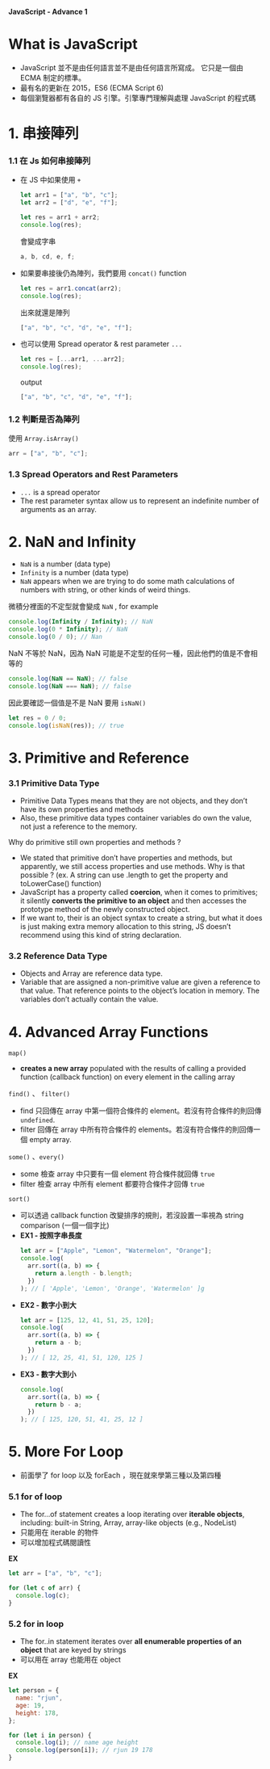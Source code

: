 **JavaScript - Advance 1**

# What is JavaScript

- JavaScript 並不是由任何語言並不是由任何語言所寫成。
  它只是一個由 ECMA 制定的標準。
- 最有名的更新在 2015，ES6 (ECMA Script 6)
- 每個瀏覽器都有各自的 JS 引擎。引擎專門理解與處理 JavaScript 的程式碼

# 1. 串接陣列

### 1.1 在 Js 如何串接陣列

- 在 JS 中如果使用 `+`

  ```jsx
  let arr1 = ["a", "b", "c"];
  let arr2 = ["d", "e", "f"];

  let res = arr1 + arr2;
  console.log(res);
  ```

  會變成字串

  ```jsx
  a, b, cd, e, f;
  ```

- 如果要串接後仍為陣列，我們要用 `concat()` function
  ```jsx
  let res = arr1.concat(arr2);
  console.log(res);
  ```
  出來就還是陣列
  ```jsx
  ["a", "b", "c", "d", "e", "f"];
  ```
- 也可以使用 Spread operator & rest parameter `...`
  ```jsx
  let res = [...arr1, ...arr2];
  console.log(res);
  ```
  output
  ```jsx
  ["a", "b", "c", "d", "e", "f"];
  ```

### 1.2 判斷是否為陣列

使用 `Array.isArray()`

```jsx
arr = ["a", "b", "c"];
```

### 1.3 Spread Operators and Rest Parameters

- `...` is a spread operator
- The rest parameter syntax allow us to represent an indefinite number of arguments as an array.

# 2. NaN and Infinity

- `NaN` is a number (data type)
- `Infinity` is a number (data type)
- `NaN` appears when we are trying to do some math calculations of numbers with string, or other kinds of weird things.

微積分裡面的不定型就會變成 `NaN` , for example

```jsx
console.log(Infinity / Infinity); // NaN
console.log(0 * Infinity); // NaN
console.log(0 / 0); // Nan
```

NaN 不等於 NaN，因為 NaN 可能是不定型的任何一種，因此他們的值是不會相等的

```jsx
console.log(NaN == NaN); // false
console.log(NaN === NaN); // false
```

因此要確認一個值是不是 NaN 要用 `isNaN()`

```jsx
let res = 0 / 0;
console.log(isNaN(res)); // true
```

# 3. Primitive and Reference

### 3.1 Primitive Data Type

- Primitive Data Types means that they are not objects, and they don’t have its own properties and methods
- Also, these primitive data types container variables do own the value, not just a reference to the memory.

Why do primitive still own properties and methods ?

- We stated that primitive don’t have properties and methods, but apparently, we still access properties and use methods. Why is that possible ? (ex. A string can use .length to get the property and toLowerCase() function)
- JavaScript has a property called **coercion**, when it comes to primitives; it silently **converts the primitive to an object** and then accesses the prototype method of the newly constructed object.
- If we want to, their is an object syntax to create a string, but what it does is just making extra memory allocation to this string, JS doesn’t recommend using this kind of string declaration.

### 3.2 Reference Data Type

- Objects and Array are reference data type.
- Variable that are assigned a non-primitive value are given a reference to that value. That reference points to the object’s location in memory. The variables don’t actually contain the value.

# 4. Advanced Array Functions

`map()`

- **creates a new array** populated with the results of calling a provided function (callback function) on every element in the calling array

`find()` 、 `filter()`

- find 只回傳在 array 中第一個符合條件的 element。若沒有符合條件的則回傳 `undefined`.
- filter 回傳在 array 中所有符合條件的 elements。若沒有符合條件的則回傳一個 empty array.

`some()` 、`every()`

- some 檢查 array 中只要有一個 element 符合條件就回傳 `true`
- filter 檢查 array 中所有 element 都要符合條件才回傳 `true`

`sort()`

- 可以透過 callback function 改變排序的規則，若沒設置一率視為 string comparison (一個一個字比)
- **EX1 - 按照字串長度**
  ```jsx
  let arr = ["Apple", "Lemon", "Watermelon", "Orange"];
  console.log(
    arr.sort((a, b) => {
      return a.length - b.length;
    })
  ); // [ 'Apple', 'Lemon', 'Orange', 'Watermelon' ]g
  ```
- **EX2 - 數字小到大**
  ```jsx
  let arr = [125, 12, 41, 51, 25, 120];
  console.log(
    arr.sort((a, b) => {
      return a - b;
    })
  ); // [ 12, 25, 41, 51, 120, 125 ]
  ```
- **EX3 - 數字大到小**
  ```jsx
  console.log(
    arr.sort((a, b) => {
      return b - a;
    })
  ); // [ 125, 120, 51, 41, 25, 12 ]
  ```

# 5. More For Loop

- 前面學了 for loop 以及 forEach ，現在就來學第三種以及第四種

### 5.1 for of loop

- The for...of statement creates a loop iterating over **iterable objects**, including: built-in String, Array, array-like objects (e.g., NodeList)
- 只能用在 iterable 的物件
- 可以增加程式碼閱讀性

**EX**

```jsx
let arr = ["a", "b", "c"];

for (let c of arr) {
  console.log(c);
}
```

### 5.2 for in loop

- The for..in statement iterates over **all enumerable properties of an object** that are keyed by strings
- 可以用在 array 也能用在 object

**EX**

```jsx
let person = {
  name: "rjun",
  age: 19,
  height: 178,
};

for (let i in person) {
  console.log(i); // name age height
  console.log(person[i]); // rjun 19 178
}
```
